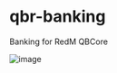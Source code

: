 # qbr-banking
Banking for RedM QBCore

![image](https://github.com/gononono64/qbr-banking/assets/96976330/5a804e73-117e-48e8-80d1-b86ef40c18f9)
